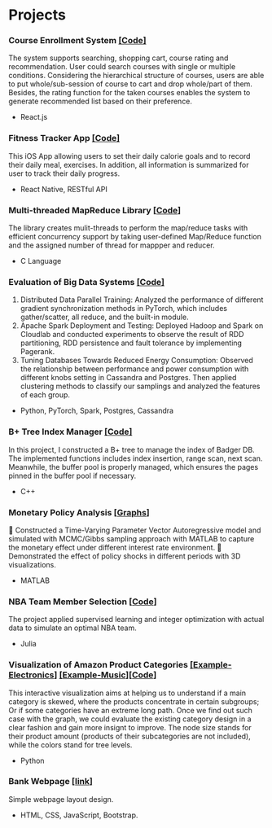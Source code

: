 # Projects


### Course Enrollment System [[**Code**]](https://github.com/Jiun-Ting/Jiun-Ting.github.io/tree/main/Course%20Enrollment)
The system supports searching, shopping cart, course rating and recommendation. User could search courses with single or multiple conditions. Considering the hierarchical structure of courses, users are able to put whole/sub-session of course to cart and drop whole/part of them. Besides, the rating function for the taken courses enables the system to generate recommended list based on their preference.
* React.js

### Fitness Tracker App   [[**Code**]](https://github.com/Jiun-Ting/Jiun-Ting.github.io/tree/main/FitnessTracker)
This iOS App allowing users to set their daily calorie goals and to record their daily meal, exercises. In addition, all information is summarized for user to track their daily progress.
* React Native, RESTful API

### Multi-threaded MapReduce Library [[**Code**]](https://github.com/Jiun-Ting/MapReduce)
The library creates mulit-threads to perform the map/reduce tasks with efficient concurrency support by taking user-defined Map/Reduce function and the assigned number of thread for mappper and reducer.
* C Language

### Evaluation of Big Data Systems  [[**Code**]](https://github.com/Jiun-Ting/CS744-Big-Data-Systems)
1. Distributed Data Parallel Training: Analyzed the performance of different gradient synchronization methods in PyTorch, which includes gather/scatter, all reduce, and the built-in module. 
2. Apache Spark Deployment and Testing: Deployed Hadoop and Spark on Cloudlab and conducted experiments to observe the result of RDD partitioning, RDD persistence and fault tolerance by implementing Pagerank.
3. Tuning Databases Towards Reduced Energy Consumption: Observed the relationship between performance and power consumption with different knobs setting in Cassandra and Postgres. Then applied clustering methods to classify our samplings and analyzed the features of each group.

* Python, PyTorch, Spark, Postgres, Cassandra

### B+ Tree Index Manager   [[**Code**]](https://github.com/Jiun-Ting/B-TreeIndexManager)
In this project, I constructed a B+ tree to manage the index of Badger DB. The implemented functions includes index insertion, range scan, next scan. Meanwhile, the buffer pool is properly managed, which ensures the pages pinned in the buffer pool if necessary.
* C++

### Monetary Policy Analysis  [[**Graphs**]](https://github.com/Jiun-Ting/Master_Thesis)
 Constructed a Time-Varying Parameter Vector Autoregressive model and simulated with MCMC/Gibbs sampling approach with MATLAB to capture the monetary effect under different interest rate environment.
 Demonstrated the effect of policy shocks in different periods with 3D visualizations.
* MATLAB

### NBA Team Member Selection  [[**Code**]](https://github.com/Jiun-Ting/NBA-Fantacy-Team-Member-Selection)
The project applied supervised learning and integer optimization with actual data to simulate an optimal NBA team.
* Julia

### Visualization of Amazon Product Categories  [[**Example-Electronics**]](https://jiun-ting.github.io/Tree%20Visualization/Electronics.html) [[**Example-Music**]](https://jiun-ting.github.io/Tree%20Visualization/music.html)[[**Code**]](https://github.com/Jiun-Ting/Tree-Visualization-Amazon-Product-Categories)
This interactive visualization aims at helping us to understand if a main category is skewed, where the products concentrate in certain subgroups; Or if some categories have an extreme long path. Once we find out such case with the graph, we could evaluate the existing category design in a clear fashion and gain more insignt to improve. The node size stands for their product amount (products of their subcategories are not included), while the colors stand for tree levels.
* Python

### Bank Webpage  [[**link**]](https://jiun-ting.github.io/bank%20webpage/index.html) 
Simple webpage layout design.
* HTML, CSS, JavaScript, Bootstrap.
